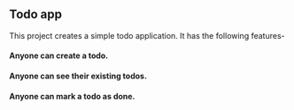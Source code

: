 ## Todo app

This project creates a simple todo application.
It has the following features-
#### Anyone can create a todo.
#### Anyone can see their existing todos.
#### Anyone can mark a todo as done.
